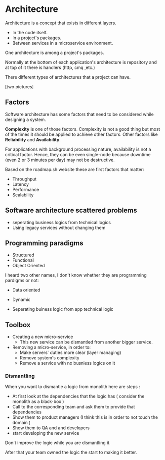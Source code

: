 # Architecture

Architecture is a concept that exists in different layers. 
* In the code itself.
* In a project's packages.
* Between services in a microservice environment.

One architecture is among a project's packages. 

Normally at the bottom of each application's architecture is repository and at top of it there is handlers (http, cmq ,etc.)

There different types of architectures that a project can have. 

[two pictures]

## Factors

Software architecture has some factors that need to be considered while designing a system. 

**Complexity** is one of those factors. Complexity is not a good thing but most of the times it should be applied to achieve other factors. Other factors like **Reliability** and **Availability**.

For applications with background processing nature, availability is not a critical factor. Hence, they can be even single-node because downtime (even 2 or 3 minutes per day) may not be destructive.

Based on the roadmap.sh website these are first factors that matter:
- Throughput
- Latency
- Performance
- Scalability

## Software architecture scattered problems 

* seperating business logics from technical logics 
* Using legacy services without changing them

## Programming paradigms

- Structured
- Functional
- Object Oriented

I heard two other names, I don't know whether they are programming pardigms or not:
- Data oriented
- Dynamic

- Seperating buiness logic from app technical logic


## Toolbox

- Creating a new micro-service
    - This new service can be dismantled from another bigger service. 
- Removing a micro-service, in order to:
    - Make servers' duties more clear (layer managing)
    - Remove system's complexity
    - Remove a service with no busniess logics on it

### Dismantling 

When you want to dismantle a logic from monolith here are steps : 
- At first look at the dependencies that the logic has ( consider the monolith as a black-box )
- Call to the corresponding team and ask them to provide that dependencies
- Show them to product managers (I think this is in order to not touch the domain )
- Show them to QA and and developers 
- start developing the new service

Don't improve the logic while you are dismantling it. 

After that your team owned the logic the start to making it better.